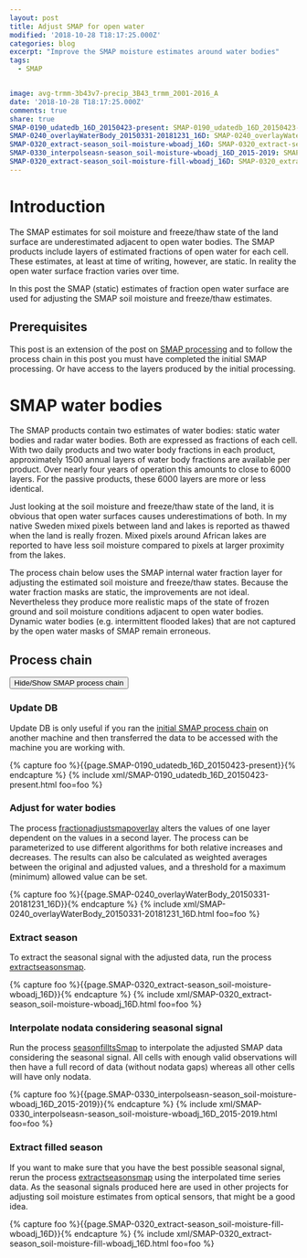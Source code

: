 ```yaml
---
layout: post
title: Adjust SMAP for open water
modified: '2018-10-28 T18:17:25.000Z'
categories: blog
excerpt: "Improve the SMAP moisture estimates around water bodies"
tags:
  - SMAP


image: avg-trmm-3b43v7-precip_3B43_trmm_2001-2016_A
date: '2018-10-28 T18:17:25.000Z'
comments: true
share: true
SMAP-0190_udatedb_16D_20150423-present: SMAP-0190_udatedb_16D_20150423-present
SMAP-0240_overlayWaterBody_20150331-20181231_16D: SMAP-0240_overlayWaterBody_20150331-20181231_16D
SMAP-0320_extract-season_soil-moisture-wboadj_16D: SMAP-0320_extract-season_soil-moisture-wboadj_16D
SMAP-0330_interpolseasn-season_soil-moisture-wboadj_16D_2015-2019: SMAP-0330_interpolseasn-season_soil-moisture-wboadj_16D_2015-2019
SMAP-0320_extract-season_soil-moisture-fill-wboadj_16D: SMAP-0320_extract-season_soil-moisture-fill-wboadj_16D
---
```

<script src="https://karttur.github.io/common/assets/js/karttur/togglediv.js"></script>

# Introduction

The SMAP estimates for soil moisture and freeze/thaw state of the land surface are underestimated adjacent to open water bodies. The SMAP products include layers of estimated fractions of open water for each cell. These estimates, at least at time of writing, however, are static. In reality the open water surface fraction varies over time.

In this post the SMAP (static) estimates of fraction open water surface are used for adjusting the SMAP soil moisture and freeze/thaw estimates.

## Prerequisites

This post is an extension of the post on [SMAP processing](../blog-SMAP/) and to follow the process chain in this post you must have completed the initial SMAP processing. Or have access to the layers produced by the initial processing.

# SMAP water bodies

The SMAP products contain two estimates of water bodies: static water bodies and radar water bodies. Both are expressed as fractions of each cell. With two daily products and two water body fractions in each product, approximately 1500 annual layers of water body fractions are available per product. Over nearly four years of operation this amounts to close to 6000 layers. For the passive products, these 6000 layers are more or less identical.

Just looking at the soil moisture and freeze/thaw state of the land, it is obvious that open water surfaces causes underestimations of both. In my native Sweden mixed pixels between land and lakes is reported as thawed when the land is really frozen. Mixed pixels around African lakes are reported to have less soil moisture compared to pixels at larger proximity from the lakes.

The process chain below uses the SMAP internal water fraction layer for adjusting the estimated soil moisture and freeze/thaw states. Because the water fraction masks are static, the improvements are not ideal. Nevertheless they produce more realistic maps of the state of frozen ground and soil moisture conditions adjacent to open water bodies. Dynamic water bodies (e.g. intermittent flooded lakes) that are not captured by the open water masks of SMAP remain erroneous.

## Process chain

<button id= "toggleprojfile" onclick="hiddencode('processchain')">Hide/Show SMAP process chain</button>

<div id="processchain" style="display:none">
{% capture text-capture %}
{% raw %}

```
###################################
###################################
###             SMAP            ###
###################################
###################################

## To run this process chain you must have completed the SMAP initial processing ##

###################################
###          Update db          ###
###################################

## If you have access to SMAP data created by karttur's Geoimagine Framework ##
## you can access the data from your Framework installation by updating the db ##
## You can also use updatedb to clean your database and/or delete files from your Framework organized storage ##

## Update the db with the input data required for the water body adjustment ##
#smap-udatedb_16D_20150423-present.xml

###################################
###   Adjust for water bodies   ###
###################################

## Adjust SMAP estimates for open water bodies ##
#SMAP-0240_overlayWaterBody_20150331-20181231_16D.xml

###################################
###       Extract season        ###
###################################

## Extract seasonal signal ##
#SMAP-0320_extract-season_soil-moisture-wboadj_16D.xml

###################################
###  Interpolate with seasons   ###
###################################

## Interpolate nodata supported with seasonal signal ##
#SMAP-0330_interpolseasn-season_soil-moisture-wboadj_16D_2015-2019.xml

###################################
###   Extract season (again)    ###
###################################

## Extract seasonal signal for filled and interpolated soil moisture ##
## This is the signal that is used for assimilation of MODIS TWI ##
#SMAP-0320_extract-season_soil-moisture-fill-wboadj_16D.xml
```
{% endraw %}
{% endcapture %}
{% include widgets/toggle-code.html  toggle-text=text-capture  %}
</div>

### Update DB

Update DB is only useful if you ran the [initial SMAP process chain](../blog-SMAP/) on another machine and then transferred the data to be accessed with the machine you are working with.

{% capture foo %}{{page.SMAP-0190_udatedb_16D_20150423-present}}{% endcapture %}
{% include xml/SMAP-0190_udatedb_16D_20150423-present.html foo=foo %}

### Adjust for water bodies

The process [<span class='package'>fractionadjustsmapoverlay</span>](../../subprocess/subproc-fractionadjustsmapoverlay/) alters the values of one layer dependent on the values in a second layer. The process can be parameterized to use different algorithms for both relative increases and decreases. The results can also be calculated as weighted averages between the original and adjusted values, and a threshold for a maximum (minimum) allowed value can be set.

{% capture foo %}{{page.SMAP-0240_overlayWaterBody_20150331-20181231_16D}}{% endcapture %}
{% include xml/SMAP-0240_overlayWaterBody_20150331-20181231_16D.html foo=foo %}

### Extract season

To extract the seasonal signal with the adjusted data, run the process [<span class='package'>extractseasonsmap</span>](../../subprocess/subproc-extractseasonsmap/).

{% capture foo %}{{page.SMAP-0320_extract-season_soil-moisture-wboadj_16D}}{% endcapture %}
{% include xml/SMAP-0320_extract-season_soil-moisture-wboadj_16D.html foo=foo %}

### Interpolate nodata considering seasonal signal

Run the process [<span class='package'>seasonfilltsSmap</span>](../../subprocess/subproc-seasonfilltssmap/) to interpolate the adjusted SMAP data considering the seasonal signal. All cells with enough valid observations will then have a full record of data (without nodata gaps) whereas all other cells will have only nodata.

{% capture foo %}{{page.SMAP-0330_interpolseasn-season_soil-moisture-wboadj_16D_2015-2019}}{% endcapture %}
{% include xml/SMAP-0330_interpolseasn-season_soil-moisture-wboadj_16D_2015-2019.html foo=foo %}

### Extract filled season

If you want to make sure that you have the best possible seasonal signal, rerun the process [<span class='package'>extractseasonsmap</span>](../../subprocess/subproc-extractseasonsmap/) using the interpolated time series data. As the seasonal signals produced here are used in other projects for adjusting soil moisture estimates from optical sensors, that might be a good idea.

{% capture foo %}{{page.SMAP-0320_extract-season_soil-moisture-fill-wboadj_16D}}{% endcapture %}
{% include xml/SMAP-0320_extract-season_soil-moisture-fill-wboadj_16D.html foo=foo %}
